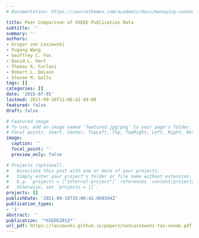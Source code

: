 ```yaml
---
# Documentation: https://sourcethemes.com/academic/docs/managing-content/

title: Peer Comparison of XSEDE Publication Data
subtitle: ''
summary: ''
authors:
- Gregor von Laszewski
- Fugang Wang
- Geoffrey C. Fox
- David L. Hart
- Thomas R. Furlani
- Robert L. DeLeon
- Steven M. Gallo
tags: []
categories: []
date: '2015-07-01'
lastmod: 2021-09-16T11:06:42-04:00
featured: false
draft: false

# Featured image
# To use, add an image named `featured.jpg/png` to your page's folder.
# Focal points: Smart, Center, TopLeft, Top, TopRight, Left, Right, BottomLeft, Bottom, BottomRight.
image:
  caption: ''
  focal_point: ''
  preview_only: false

# Projects (optional).
#   Associate this post with one or more of your projects.
#   Simply enter your project's folder or file name without extension.
#   E.g. `projects = ["internal-project"]` references `content/project/deep-learning/index.md`.
#   Otherwise, set `projects = []`.
projects: []
publishDate: '2021-09-16T15:06:42.069344Z'
publication_types:
- '1'
abstract: ''
publication: '*XSEDE2015*'
url_pdf: https://laszewski.github.io/papers/vonLaszewski-tas-xsede.pdf
---
```

